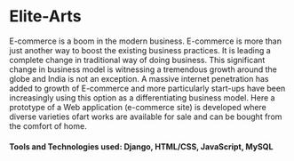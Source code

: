 # Elite-Arts

E-commerce is a boom in the modern business. E-commerce is more than just another way to boost the existing business practices. It is leading a complete change in traditional way of doing business. This significant change in business model is witnessing a tremendous growth around the globe and India is not an exception. A massive internet penetration has added to growth of E-commerce and more particularly start-ups have been increasingly using this option as a differentiating business model. 
Here a prototype of a Web application (e-commerce site) is developed where diverse varieties ofart works are available for sale and can be bought from the comfort of home.
#### Tools and Technologies used: Django, HTML/CSS, JavaScript, MySQL
